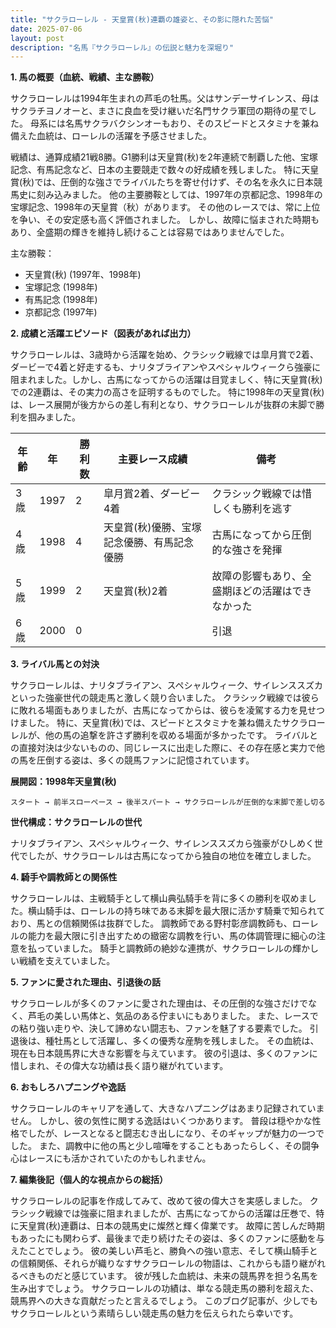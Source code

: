 ```yaml
---
title: "サクラローレル - 天皇賞(秋)連覇の雄姿と、その影に隠れた苦悩"
date: 2025-07-06
layout: post
description: "名馬『サクラローレル』の伝説と魅力を深堀り"
---
```


**1. 馬の概要（血統、戦績、主な勝鞍）**

サクラローレルは1994年生まれの芦毛の牡馬。父はサンデーサイレンス、母はサクラチヨノオーと、まさに良血を受け継いだ名門サクラ軍団の期待の星でした。  母系には名馬サクラバクシンオーもおり、そのスピードとスタミナを兼ね備えた血統は、ローレルの活躍を予感させました。

戦績は、通算成績21戦8勝。G1勝利は天皇賞(秋)を2年連続で制覇した他、宝塚記念、有馬記念など、日本の主要競走で数々の好成績を残しました。  特に天皇賞(秋)では、圧倒的な強さでライバルたちを寄せ付けず、その名を永久に日本競馬史に刻み込みました。  他の主要勝鞍としては、1997年の京都記念、1998年の宝塚記念、1998年の天皇賞（秋）があります。  その他のレースでは、常に上位を争い、その安定感も高く評価されました。  しかし、故障に悩まされた時期もあり、全盛期の輝きを維持し続けることは容易ではありませんでした。

主な勝鞍：
* 天皇賞(秋) (1997年、1998年)
* 宝塚記念 (1998年)
* 有馬記念 (1998年)
* 京都記念 (1997年)


**2. 成績と活躍エピソード（図表があれば出力）**

サクラローレルは、3歳時から活躍を始め、クラシック戦線では皐月賞で2着、ダービーで4着と好走するも、ナリタブライアンやスペシャルウィークら強豪に阻まれました。しかし、古馬になってからの活躍は目覚ましく、特に天皇賞(秋)での2連覇は、その実力の高さを証明するものでした。  特に1998年の天皇賞(秋)は、レース展開が後方からの差し有利となり、サクラローレルが抜群の末脚で勝利を掴みました。


| 年齢 | 年 | 勝利数 | 主要レース成績 | 備考 |
|---|---|---|---|---|
| 3歳 | 1997 | 2 | 皐月賞2着、ダービー4着 | クラシック戦線では惜しくも勝利を逃す |
| 4歳 | 1998 | 4 | 天皇賞(秋)優勝、宝塚記念優勝、有馬記念優勝 | 古馬になってから圧倒的な強さを発揮 |
| 5歳 | 1999 | 2 | 天皇賞(秋)2着 | 故障の影響もあり、全盛期ほどの活躍はできなかった |
| 6歳 | 2000 | 0 |  |  引退 |


**3. ライバル馬との対決**

サクラローレルは、ナリタブライアン、スペシャルウィーク、サイレンススズカといった強豪世代の競走馬と激しく競り合いました。  クラシック戦線では彼らに敗れる場面もありましたが、古馬になってからは、彼らを凌駕する力を見せつけました。 特に、天皇賞(秋)では、スピードとスタミナを兼ね備えたサクラローレルが、他の馬の追撃を許さず勝利を収める場面が多かったです。  ライバルとの直接対決は少ないものの、同じレースに出走した際に、その存在感と実力で他の馬を圧倒する姿は、多くの競馬ファンに記憶されています。

**展開図：1998年天皇賞(秋)**

```
スタート → 前半スローペース → 後半スパート → サクラローレルが圧倒的な末脚で差し切る
```

**世代構成：サクラローレルの世代**

ナリタブライアン、スペシャルウィーク、サイレンススズカら強豪がひしめく世代でしたが、サクラローレルは古馬になってから独自の地位を確立しました。


**4. 騎手や調教師との関係性**

サクラローレルは、主戦騎手として横山典弘騎手を背に多くの勝利を収めました。横山騎手は、ローレルの持ち味である末脚を最大限に活かす騎乗で知られており、馬との信頼関係は抜群でした。  調教師である野村彰彦調教師も、ローレルの能力を最大限に引き出すための緻密な調教を行い、馬の体調管理に細心の注意を払っていました。  騎手と調教師の絶妙な連携が、サクラローレルの輝かしい戦績を支えていました。


**5. ファンに愛された理由、引退後の話**

サクラローレルが多くのファンに愛された理由は、その圧倒的な強さだけでなく、芦毛の美しい馬体と、気品のある佇まいにもありました。  また、レースでの粘り強い走りや、決して諦めない闘志も、ファンを魅了する要素でした。  引退後は、種牡馬として活躍し、多くの優秀な産駒を残しました。  その血統は、現在も日本競馬界に大きな影響を与えています。  彼の引退は、多くのファンに惜しまれ、その偉大な功績は長く語り継がれています。


**6. おもしろハプニングや逸話**

サクラローレルのキャリアを通して、大きなハプニングはあまり記録されていません。  しかし、彼の気性に関する逸話はいくつかあります。  普段は穏やかな性格でしたが、レースとなると闘志むき出しになり、そのギャップが魅力の一つでした。  また、調教中に他の馬と少し喧嘩をすることもあったらしく、その闘争心はレースにも活かされていたのかもしれません。


**7. 編集後記（個人的な視点からの総括）**

サクラローレルの記事を作成してみて、改めて彼の偉大さを実感しました。  クラシック戦線では強豪に阻まれましたが、古馬になってからの活躍は圧巻で、特に天皇賞(秋)連覇は、日本の競馬史に燦然と輝く偉業です。  故障に苦しんだ時期もあったにも関わらず、最後まで走り続けたその姿は、多くのファンに感動を与えたことでしょう。  彼の美しい芦毛と、勝負への強い意志、そして横山騎手との信頼関係、それらが織りなすサクラローレルの物語は、これからも語り継がれるべきものだと感じています。  彼が残した血統は、未来の競馬界を担う名馬を生み出すでしょう。  サクラローレルの功績は、単なる競走馬の勝利を超えた、競馬界への大きな貢献だったと言えるでしょう。  このブログ記事が、少しでもサクラローレルという素晴らしい競走馬の魅力を伝えられたら幸いです。
